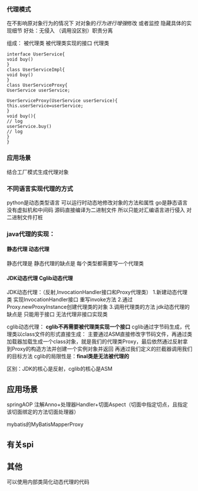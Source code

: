 ### 代理模式
在不影响原对象行为的情况下 对对象的*行为进行增强*修改 或者监控
隐藏具体的实现细节
好处：无侵入 （调用没区别）职责分离 

组成：
被代理类 
被代理类实现的接口 
代理类

```
interface UserService{
void buy()
}
class UserServiceImpl{
void buy()
}
class UserServiceProxy{
UserService userService;

UserServiceProxy(UserService userService){
this.userService=userService;
}
void buy(){
// log
userService.buy()
// log
}
}
```
### 应用场景

结合工厂模式生成代理对象
### 不同语言实现代理的方式
python是动态类型语言  可以运行时动态地修改对象的方法和属性
go是静态语言 没有虚拟机和中间码 源码直接编译为二进制文件 所以只能对汇编语言进行侵入 对二进制文件打桩


### java代理的实现：
#### 静态代理 动态代理
静态代理是
静态代理的缺点是 每个类型都需要写一个代理类 

#### JDK动态代理 Cglib动态代理

JDK动态代理：（反射,InvocationHandler接口和Proxy代理类）
1.新建动态代理类 实现InvocationHandler接口  重写invoke方法
2.通过Proxy.newProxyInstance创建代理类的对象
3.调用代理类的方法
jdk动态代理的缺点是 只能用于接口 无法代理非接口实现类


cglib动态代理：
**cglib不再需要被代理类实现一个接口**
cglib通过字节码生成，代理类以class文件的形式直接生成：
主要通过ASM直接修改字节码文件，再通过类加载器加载生成一个class对象，就是我们的代理类Proxy，最后依然通过反射拿到Proxy的构造方法并创建一个实例对象并返回
再通过我们定义的拦截器调用我们的目标方法
cglib的局限性是：**final类是无法被代理的**

区别：JDK的核心是反射，cglib的核心是ASM


## 应用场景
springAOP
注解Anno+处理器Handler+切面Aspect（切面中指定切点，且指定该切面绑定的方法切面处理器）

mybatis的MyBatisMapperProxy


## 有关spi


## 其他
可以使用内部类简化动态代理的代码
